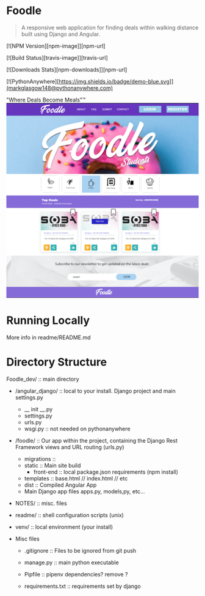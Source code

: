 # Foodle
> A responsive web application for finding deals within walking distance built using Django and Angular. 

[![NPM Version][npm-image]][npm-url]

[![Build Status][travis-image]][travis-url]

[![Downloads Stats][npm-downloads]][npm-url]


[![PythonAnywhere][https://img.shields.io/badge/demo-blue.svg]](markglasgow148@pythonanywhere.com)


"Where Deals Become Meals"™️
![](NOTES/header.png)

# Running Locally

More info in readme/README.md

# Directory Structure

Foodle_dev/ :: main directory

* /angular_django/  :: local to your install. Django project and main settings.py  
    * __ init __.py
    * settings.py
    * urls.py
    * wsgi.py :: not needed on pythonanywhere 


* /foodle/ :: Our app within the project, containing the Django Rest Framework views and URL routing (urls.py)
    * migrations ::
    * static :: Main site build
        * front-end :: local package.json requirements (npm install)
    * templates :: base.html // index.html // etc
    * dist :: Compiled Angular App
    * Main Django app files apps.py, models,py, etc...

* NOTES/ :: misc. files

* readme/ :: shell configuration scripts (unix) 

* venv/ :: local environment (your install)

* Misc files

    * .gitignore :: Files to be ignored from git push

    * manage.py :: main python executable 

    * Pipfile :: pipenv dependencies? remove ? 

    * requirements.txt :: requirements set by django









